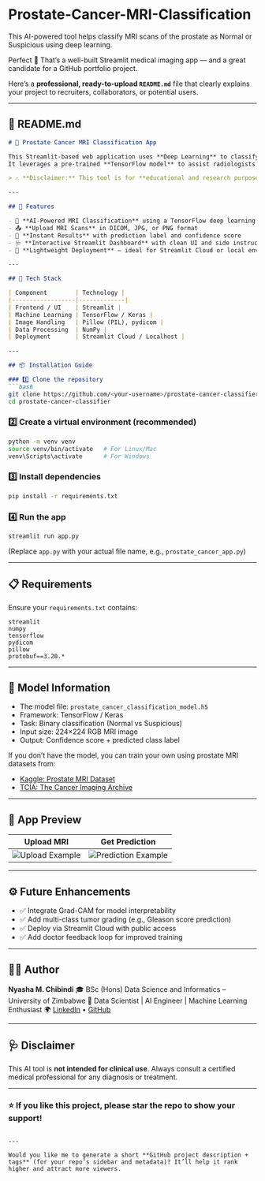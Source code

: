 # Prostate-Cancer-MRI-Classification
This AI-powered tool helps classify MRI scans of the prostate as Normal or Suspicious using deep learning.

Perfect 👏 That’s a well-built Streamlit medical imaging app — and a great candidate for a GitHub portfolio project.

Here’s a **professional, ready-to-upload `README.md`** file that clearly explains your project to recruiters, collaborators, or potential users.

---

## 🧠 **README.md**

````markdown
# 🔬 Prostate Cancer MRI Classification App

This Streamlit-based web application uses **Deep Learning** to classify prostate MRI scans as either **Normal** or **Suspicious**.  
It leverages a pre-trained **TensorFlow model** to assist radiologists and researchers in identifying potential signs of prostate cancer in MRI images.

> ⚠️ **Disclaimer:** This tool is for **educational and research purposes only**. It should **not** be used as a substitute for professional medical diagnosis.

---

## 🚀 Features

- 🧠 **AI-Powered MRI Classification** using a TensorFlow deep learning model  
- 📤 **Upload MRI Scans** in DICOM, JPG, or PNG format  
- 🎯 **Instant Results** with prediction label and confidence score  
- 🩺 **Interactive Streamlit Dashboard** with clean UI and side instructions  
- 💾 **Lightweight Deployment** — ideal for Streamlit Cloud or local environments

---

## 🧩 Tech Stack

| Component        | Technology |
|------------------|-------------|
| Frontend / UI    | Streamlit |
| Machine Learning | TensorFlow / Keras |
| Image Handling   | Pillow (PIL), pydicom |
| Data Processing  | NumPy |
| Deployment       | Streamlit Cloud / Localhost |

---

## 📦 Installation Guide

### 1️⃣ Clone the repository
```bash
git clone https://github.com/<your-username>/prostate-cancer-classifier.git
cd prostate-cancer-classifier
````

### 2️⃣ Create a virtual environment (recommended)

```bash
python -m venv venv
source venv/bin/activate   # For Linux/Mac
venv\Scripts\activate      # For Windows
```

### 3️⃣ Install dependencies

```bash
pip install -r requirements.txt
```

### 4️⃣ Run the app

```bash
streamlit run app.py
```

(Replace `app.py` with your actual file name, e.g., `prostate_cancer_app.py`)

---

## 📋 Requirements

Ensure your `requirements.txt` contains:

```
streamlit
numpy
tensorflow
pydicom
pillow
protobuf==3.20.*
```

---

## 🧠 Model Information

* The model file: `prostate_cancer_classification_model.h5`
* Framework: TensorFlow / Keras
* Task: Binary classification (Normal vs Suspicious)
* Input size: 224×224 RGB MRI image
* Output: Confidence score + predicted class label

If you don’t have the model, you can train your own using prostate MRI datasets from:

* [Kaggle: Prostate MRI Dataset](https://www.kaggle.com/datasets)
* [TCIA: The Cancer Imaging Archive](https://www.cancerimagingarchive.net/)

---

## 📸 App Preview

| Upload MRI                                                             | Get Prediction                                                                    |
| ---------------------------------------------------------------------- | --------------------------------------------------------------------------------- |
| ![Upload Example](https://via.placeholder.com/350x200?text=Upload+MRI) | ![Prediction Example](https://via.placeholder.com/350x200?text=Prediction+Result) |

---

## ⚙️ Future Enhancements

* ✅ Integrate Grad-CAM for model interpretability
* ✅ Add multi-class tumor grading (e.g., Gleason score prediction)
* ✅ Deploy via Streamlit Cloud with public access
* ✅ Add doctor feedback loop for improved training

---

## 👨‍💻 Author

**Nyasha M. Chibindi**
🎓 BSc (Hons) Data Science and Informatics – University of Zimbabwe
💼 Data Scientist | AI Engineer | Machine Learning Enthusiast
🌍 [LinkedIn](https://www.linkedin.com/) • [GitHub](https://github.com/)

---

## 🩺 Disclaimer

This AI tool is **not intended for clinical use**.
Always consult a certified medical professional for any diagnosis or treatment.

---

### ⭐ If you like this project, please **star the repo** to show your support!

```

---

Would you like me to generate a short **GitHub project description + tags** (for your repo’s sidebar and metadata)? It’ll help it rank higher and attract more viewers.
```
